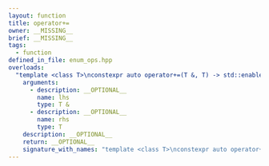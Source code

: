 ```yaml
---
layout: function
title: operator+=
owner: __MISSING__
brief: __MISSING__
tags:
  - function
defined_in_file: enum_ops.hpp
overloads:
  "template <class T>\nconstexpr auto operator+=(T &, T) -> std::enable_if_t<stlab::implementation::has_enabled_arithmetic<T>, T &>":
    arguments:
      - description: __OPTIONAL__
        name: lhs
        type: T &
      - description: __OPTIONAL__
        name: rhs
        type: T
    description: __OPTIONAL__
    return: __OPTIONAL__
    signature_with_names: "template <class T>\nconstexpr auto operator+=(T & lhs, T rhs) -> std::enable_if_t<stlab::implementation::has_enabled_arithmetic<T>, T &>"
---
```

